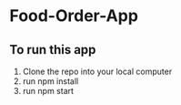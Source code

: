 # Food-Order-App
## To run this app
1. Clone the repo into your local computer
2. run npm install
3. run npm start
